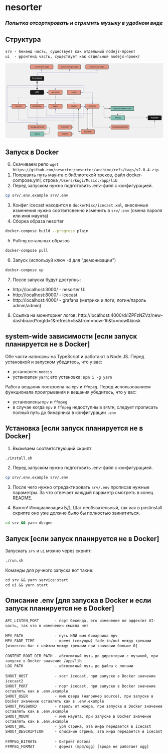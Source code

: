 # nesorter
### _Попытка отсортировать и стримить музыку в удобном виде_

## Структура
```
srv - бекенд часть, существует как отдельный nodejs-проект
ui  - фронтенд часть, существует как отдельный nodejs-проект
```

![Диаграмма классов](https://github.com/nesorter/nesorter/blob/main/readmeAssets/classDiagram.png?raw=true)

## Запуск в Docker
0. Скачиваем репо `wget https://github.com/nesorter/nesorter/archive/refs/tags/v2.0.4.zip`
1. Поправить путь маунта с библиотекой треков, файл docker-compose.yml, строка `/Users/kugi/Music:/app/lib`
2. Перед запуском нужно подготовить .env-файл с конфигурацией.
```sh
cp srv/.env.example srv/.env
```
3. Конфиг icecast находится в `dockerMisc/icecast.xml`, внесенные изменения нужно соответсвенно изменить в `srv/.env` (смена пароля или имя маунта)
4. Сборка образа nesorter
```sh
docker-compose build --progress plain
```
5. Pulling остальных образов
```sh
docker-compose pull
```
6. Запуск (используй ключ -d для "демонизации")
```sh
docker-compose up
```
7. После запуска будут доступны:
- http://localhost:3000/ - nesorter UI
- http://localhost:8000/ - icecast
- http://localhost:4000/ - grafana (метрики и логи, логин/пароль admin/admin)
8. Ссылка на мониторинг логов: http://localhost:4000/d/lZPFzNZVz/new-dashboard?orgId=1&refresh=5s&from=now-1h&to=now&kiosk

## system-wide зависимости [если запуск планируется не в Docker]
Обе части написаны на TypeScript и работают в Node.JS. Перед установкой и запуском убедитесь, что у вас:
- установлен `nodejs`
- установлен `yarn`; его установка: `npm i -g yarn`

Работа вещания построена на `mpv` и `ffmpeg`. Перед использованием функционала проигрывания и вещания убедитесь, что у вас:
- установлены `mpv` и `ffmpeg`
- в случае когда `mpv` и `ffmpeg` недоступны в `$PATH`, следует прописать полный путь до бинарника в конфигурации `.env`

## Установка [если запуск планируется не в Docker]
1. Вызываем соответствующий скрипт 
```sh
./install.sh
```

2. Перед запуском нужно подготовить .env-файл с конфигурацией.
```sh
cp srv/.env.example srv/.env
```

3. После чего нужно отредактировать `srv/.env` прописав нужные параметры. За что отвечает каждый параметр смотреть в конец README.

4. Важно! Инициализация БД. Шаг необязательный, так как в postinstall скрипте оно уже должно было бы полностью заинититься.
```sh
cd srv && yarn db:gen
```

## Запуск [если запуск планируется не в Docker]
Запускать `srv` и `ui` можно через скрипт:
```sh
./run.sh
```

Команды для ручного запуска вот такие:
```
cd srv && yarn service:start
cd ui && yarn start
```

## Описание .env [для запуска в Docker и если запуск планируется не в Docker]
```
API_LISTEN_PORT       - порт бекенда, его изменение не аффектит UI-часть, так что в изменении смысла нет

MPV_PATH              - путь ИЛИ имя бинарника mpv
MPV_FADE_TIME         - время (секунды) fade-in/out между треками [известен баг с нойзом между треками при значении больше 0]

CONTENT_ROOT_DIR_PATH - абсолютный путь до директории с музыкой, при запуске в Docker значение /app/lib
LOG_PATH              - абсолютный путь до файла с логами

SHOUT_HOST            - хост icecast, при запуске в Docker значение icecast2
SHOUT_PORT            - порт icecast, при запуске в Docker значение оставлять как в .env.example
SHOUT_USER            - имя юзера (например source), при запуске в Docker значение оставлять как в .env.example
SHOUT_PASSWORD        - пароль от юзера, при запуске в Docker значение оставлять как в .env.example
SHOUT_MOUNT           - имя маунта, при запуске в Docker значение оставлять как в .env.example
SHOUT_URL             - урл стрима, эта инфа передается в icecast
SHOUT_DESCRIPTION     - описание стрима, эта инфа передается в icecast

FFMPEG_BITRATE        - битрейт потока
FFMPEG_FORMAT         - формат (mp3/ogg) [вроде не работает ogg]
```
